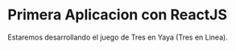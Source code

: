 # Primera Aplicacion con ReactJS

Estaremos desarrollando el juego de Tres en Yaya (Tres en Linea).
